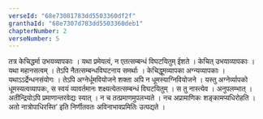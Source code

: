 ```yaml
---
verseId: "68e73081783dd5503360df2f"
granthaId: "68e7307d783dd5503360deb1"
chapterNumber: 2
verseNumber: 5
---
```


तत्र केचिद्धर्मा उभयव्यापकाः । यथा प्रमेयत्वं, न एतत्सम्बन्धं विघटयितुम् ईशते । केचित् उभयाव्यापकाः । यथा महानसत्वम् । तेऽपि नैतत्सम्बन्धविघटनाय समर्थाः । केचिद्धूमव्यापका अग्न्यव्यापकाः । यथाऽऽर्द्रेन्धनसंयोगः । तेऽपि अग्नेर्धूमवियोजने शक्ता अपि न धूमस्याग्निवियोजने । यस्तु अग्नेर्व्यापको धूमस्यत्वव्यापकः, स स्वयं व्यावर्तमानः शक्ष्यत्येतत्सम्बन्धं विघटयितुम् । स तु नास्त्येव । अनुपलम्भात् । अतीन्द्रियोऽपि प्रमाणान्तरवेद्यः स्यात् । न च तत्प्रमाणमुपलभ्यते । नच अप्रामाणिकः शङ्कामप्यधिरोहति । अतो नात्रोपाधिरस्ति’ इति निर्णीतवतः अविनाभावप्रमितिः उत्पद्यते ।
